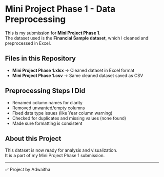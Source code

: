 # Mini Project Phase 1 - Data Preprocessing

This is my submission for **Mini Project Phase 1**.  
The dataset used is the **Financial Sample dataset**, which I cleaned and preprocessed in Excel.

## Files in this Repository
- **Mini Project Phase 1.xlsx** → Cleaned dataset in Excel format  
- **Mini Project Phase 1.csv** → Same cleaned dataset saved as CSV  

## Preprocessing Steps I Did
- Renamed column names for clarity  
- Removed unwanted/empty columns  
- Fixed data type issues (like Year column warning)  
- Checked for duplicates and missing values (none found)  
- Made sure formatting is consistent  

## About this Project
This dataset is now ready for analysis and visualization.  
It is a part of my Mini Project Phase 1 submission.

---
✅ Project by Adwaitha

